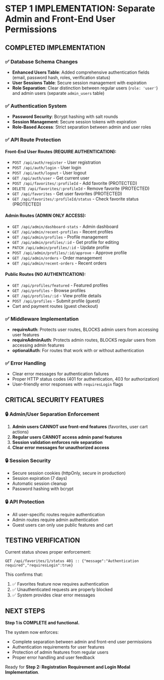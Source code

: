 # STEP 1 IMPLEMENTATION: Separate Admin and Front-End User Permissions

## COMPLETED IMPLEMENTATION

### ✅ Database Schema Changes
- **Enhanced Users Table**: Added comprehensive authentication fields (email, password hash, roles, verification status)
- **User Sessions Table**: Secure session management with expiration
- **Role Separation**: Clear distinction between regular users (`role: 'user'`) and admin users (separate `admin_users` table)

### ✅ Authentication System
- **Password Security**: Bcrypt hashing with salt rounds
- **Session Management**: Secure session tokens with expiration
- **Role-Based Access**: Strict separation between admin and user roles

### ✅ API Route Protection

#### Front-End User Routes (REQUIRE AUTHENTICATION):
- `POST /api/auth/register` - User registration
- `POST /api/auth/login` - User login  
- `POST /api/auth/logout` - User logout
- `GET /api/auth/user` - Get current user
- `POST /api/favorites/:profileId` - Add favorite (PROTECTED)
- `DELETE /api/favorites/:profileId` - Remove favorite (PROTECTED)
- `GET /api/favorites` - Get user favorites (PROTECTED)
- `GET /api/favorites/:profileId/status` - Check favorite status (PROTECTED)

#### Admin Routes (ADMIN ONLY ACCESS):
- `GET /api/admin/dashboard-stats` - Admin dashboard
- `GET /api/admin/recent-profiles` - Recent profiles
- `GET /api/admin/profiles` - Profile management
- `GET /api/admin/profiles/:id` - Get profile for editing
- `PATCH /api/admin/profiles/:id` - Update profile
- `POST /api/admin/profiles/:id/approve` - Approve profile
- `GET /api/admin/orders` - Order management
- `GET /api/admin/recent-orders` - Recent orders

#### Public Routes (NO AUTHENTICATION):
- `GET /api/profiles/featured` - Featured profiles
- `GET /api/profiles` - Browse profiles
- `GET /api/profiles/:id` - View profile details
- `POST /api/profiles` - Submit profile (guest)
- Cart and payment routes (guest checkout)

### ✅ Middleware Implementation
- **requireAuth**: Protects user routes, BLOCKS admin users from accessing user features
- **requireAdminAuth**: Protects admin routes, BLOCKS regular users from accessing admin features
- **optionalAuth**: For routes that work with or without authentication

### ✅ Error Handling
- Clear error messages for authentication failures
- Proper HTTP status codes (401 for authentication, 403 for authorization)
- User-friendly error responses with `requiresLogin` flags

## CRITICAL SECURITY FEATURES

### 🔒 Admin/User Separation Enforcement
1. **Admin users CANNOT use front-end features** (favorites, user cart actions)
2. **Regular users CANNOT access admin panel features**
3. **Session validation enforces role separation**
4. **Clear error messages for unauthorized access**

### 🔒 Session Security
- Secure session cookies (httpOnly, secure in production)
- Session expiration (7 days)
- Automatic session cleanup
- Password hashing with bcrypt

### 🔒 API Protection
- All user-specific routes require authentication
- Admin routes require admin authentication
- Guest users can only use public features and cart

## TESTING VERIFICATION

Current status shows proper enforcement:
```
GET /api/favorites/1/status 401 :: {"message":"Authentication required","requiresLogin":true}
```

This confirms that:
1. ✅ Favorites feature now requires authentication
2. ✅ Unauthenticated requests are properly blocked
3. ✅ System provides clear error messages

## NEXT STEPS

**Step 1 is COMPLETE and functional.** 

The system now enforces:
- Complete separation between admin and front-end user permissions
- Authentication requirements for user features
- Protection of admin features from regular users
- Proper error handling and user feedback

Ready for **Step 2: Registration Requirement and Login Modal Implementation**.